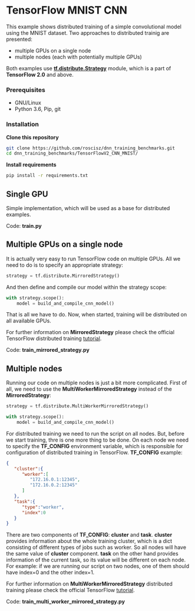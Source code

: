 # TensorFlow MNIST CNN

This example shows distributed training of a simple convolutional model using the MNIST dataset.
Two approaches to distributed trainig are presented:
* multiple GPUs on a single node
* multiple nodes (each with potentially multiple GPUs)

Both examples use [**tf.distribute.Strategy**](https://www.tensorflow.org/api_docs/python/tf/distribute/Strategy) module, which is a part of **TensorFlow 2.0** and above.
### Prerequisites

* GNU/Linux
* Python 3.6, Pip, git

### Installation

**Clone this repository**
```bash
git clone https://github.com/roscisz/dnn_training_benchmarks.git
cd dnn_training_benchmarks/TensorFlowV2_CNN_MNIST/
```
**Install requirements**
```bash
pip install -r requirements.txt
```
## Single GPU
Simple implementation, which will be used as a base for distributed examples.

Code: **train.py**

## Multiple GPUs on a single node
It is actually very easy to run TensorFlow code on multiple GPUs. 
All we need to do is to specify an appropriate strategy:
```python
strategy = tf.distribute.MirroredStrategy()
```
And then define and compile our model within the strategy scope:
```python
with strategy.scope():
    model = build_and_compile_cnn_model()
```
That is all we have to do. Now, when started, training will be distributed on all available GPUs.

For further information on **MirroredStrategy** please check the official TensorFlow distributed training [tutorial](https://www.tensorflow.org/guide/distributed_training).

Code: **train_mirrored_strategy.py**

## Multiple nodes
Running our code on multiple nodes is just a bit more complicated. First of all, we need to use the **MultiWorkerMirroredStrategy** instead of the **MirroredStrategy**:
```python
strategy = tf.distribute.MultiWorkerMirroredStrategy()
```

```python
with strategy.scope():
    model = build_and_compile_cnn_model()
```

For distributed training we need to run the script on all nodes. But, before we start training, thre is one more thing to be done. On each node we need to specify the **TF_CONFIG** environment variable, which is responsible for configuration of distributed training in TensorFlow. **TF_CONFIG** example:
```json
{ 
   "cluster":{ 
      "worker":[ 
         "172.16.0.1:12345",
         "172.16.0.2:12345"
      ]
   },
   "task":{ 
      "type":"worker",
      "index":0
   }
}
```
There are two components of **TF_CONFIG**: **cluster** and **task**. **cluster** provides information about the whole training cluster, which is a dict consisting of different types of jobs such as worker. So all nodes will have the same value of **cluster** component. **task** on the other hand provides information of the current task, so its value will be different on each node. For example: if we are running our script on two nodes, one of them should have index=0 and the other index=1.

For further information on **MultiWorkerMirroredStrategy** distributed training please check the official TensorFlow [tutorial](https://www.tensorflow.org/tutorials/distribute/multi_worker_with_keras).

Code: **train_multi_worker_mirrored_strategy.py**